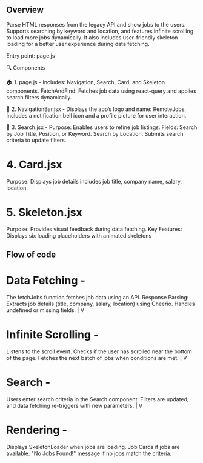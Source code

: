 
## Overview
Parse HTML responses from the legacy API and show jobs to the users. Supports searching by keyword and location, and features infinite scrolling to load more jobs dynamically. It also includes user-friendly skeleton loading for a better user experience during data fetching.

Entry point: page.js

🔍 Components -

🏠 1. page.js -
Includes: Navigation, Search, Card, and Skeleton components.
FetchAndFind: Fetches job data using react-query and applies search filters dynamically.

🧭 2. NavigationBar.jsx -
Displays the app’s logo and name: RemoteJobs.
Includes a notification bell icon and a profile picture for user interaction.

🔎 3. Search.jsx -
Purpose: Enables users to refine job listings.
Fields: Search by Job Title, Position, or Keyword.
Search by Location.
Submits search criteria to update filters.

# 4. Card.jsx
Purpose: Displays job details includes job title, company name, salary, location.

# 5. Skeleton.jsx
Purpose: Provides visual feedback during data fetching.
Key Features: Displays six loading placeholders with animated skeletons


## Flow of code

# Data Fetching -
The fetchJobs function fetches job data using an API.
Response Parsing: Extracts job details (title, company, salary, location) using Cheerio.
Handles undefined or missing fields.
    |
    V
# Infinite Scrolling -
Listens to the scroll event.
Checks if the user has scrolled near the bottom of the page.
Fetches the next batch of jobs when conditions are met.
    |
    V
# Search -
Users enter search criteria in the Search component.
Filters are updated, and data fetching re-triggers with new parameters.
    |
    V
# Rendering -
Displays SkeletonLoader when jobs are loading.
Job Cards if jobs are available.
"No Jobs Found!" message if no jobs match the criteria.

